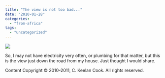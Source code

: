 ```yaml
---
title: "The view is not too bad..."
date: "2010-01-28"
categories: 
  - "from-africa"
tags: 
  - "uncategorized"
---
```


[![](images/Guinea+Landscape.jpg)](http://1.bp.blogspot.com/_hvSxg_uh77I/S2GfL2pGCvI/AAAAAAAAAAw/4-9we8PMwog/s1600-h/Guinea+Landscape.jpg)

So, I may not have electricity very often, or plumbing for that matter, but this is the view just down the road from my house. Just thought I would share.

Content Copyright © 2010-2011, C. Keelan Cook. All rights reserved.
